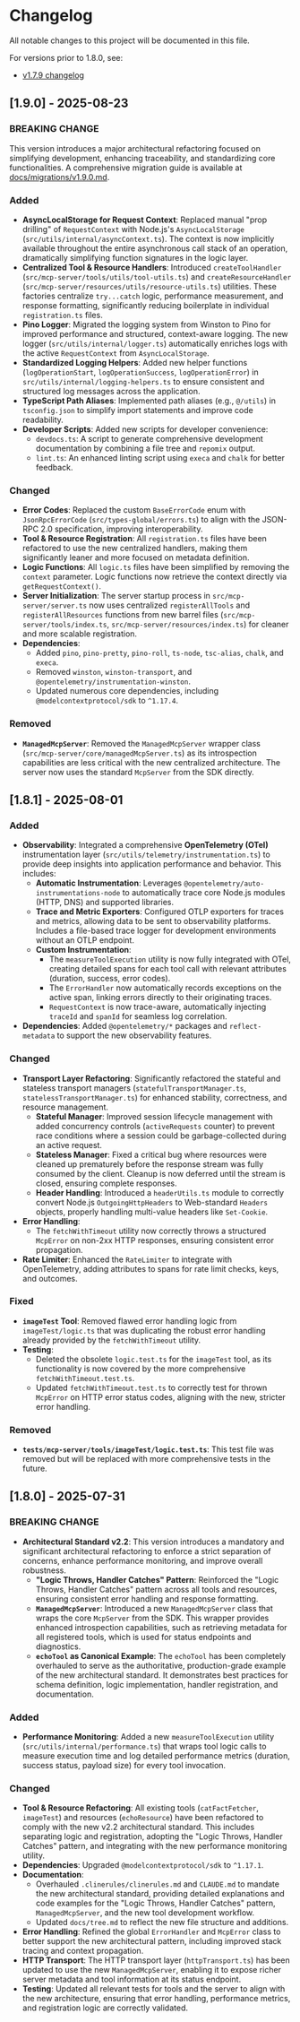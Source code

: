 # Changelog

All notable changes to this project will be documented in this file.

<!-- Archived versions -->

For versions prior to 1.8.0, see:

- [v1.7.9 changelog](changelogs/CHANGELOG-v1.0.6-1.7.9.md)
<!-- /Archived versions -->

## [1.9.0] - 2025-08-23

### BREAKING CHANGE

This version introduces a major architectural refactoring focused on simplifying development, enhancing traceability, and standardizing core functionalities. A comprehensive migration guide is available at [docs/migrations/v1.9.0.md](./docs/migrations/v1.9.0.md).

### Added

- **AsyncLocalStorage for Request Context**: Replaced manual "prop drilling" of `RequestContext` with Node.js's `AsyncLocalStorage` (`src/utils/internal/asyncContext.ts`). The context is now implicitly available throughout the entire asynchronous call stack of an operation, dramatically simplifying function signatures in the logic layer.
- **Centralized Tool & Resource Handlers**: Introduced `createToolHandler` (`src/mcp-server/tools/utils/tool-utils.ts`) and `createResourceHandler` (`src/mcp-server/resources/utils/resource-utils.ts`) utilities. These factories centralize `try...catch` logic, performance measurement, and response formatting, significantly reducing boilerplate in individual `registration.ts` files.
- **Pino Logger**: Migrated the logging system from Winston to Pino for improved performance and structured, context-aware logging. The new logger (`src/utils/internal/logger.ts`) automatically enriches logs with the active `RequestContext` from `AsyncLocalStorage`.
- **Standardized Logging Helpers**: Added new helper functions (`logOperationStart`, `logOperationSuccess`, `logOperationError`) in `src/utils/internal/logging-helpers.ts` to ensure consistent and structured log messages across the application.
- **TypeScript Path Aliases**: Implemented path aliases (e.g., `@/utils`) in `tsconfig.json` to simplify import statements and improve code readability.
- **Developer Scripts**: Added new scripts for developer convenience:
  - `devdocs.ts`: A script to generate comprehensive development documentation by combining a file tree and `repomix` output.
  - `lint.ts`: An enhanced linting script using `execa` and `chalk` for better feedback.

### Changed

- **Error Codes**: Replaced the custom `BaseErrorCode` enum with `JsonRpcErrorCode` (`src/types-global/errors.ts`) to align with the JSON-RPC 2.0 specification, improving interoperability.
- **Tool & Resource Registration**: All `registration.ts` files have been refactored to use the new centralized handlers, making them significantly leaner and more focused on metadata definition.
- **Logic Functions**: All `logic.ts` files have been simplified by removing the `context` parameter. Logic functions now retrieve the context directly via `getRequestContext()`.
- **Server Initialization**: The server startup process in `src/mcp-server/server.ts` now uses centralized `registerAllTools` and `registerAllResources` functions from new barrel files (`src/mcp-server/tools/index.ts`, `src/mcp-server/resources/index.ts`) for cleaner and more scalable registration.
- **Dependencies**:
  - Added `pino`, `pino-pretty`, `pino-roll`, `ts-node`, `tsc-alias`, `chalk`, and `execa`.
  - Removed `winston`, `winston-transport`, and `@opentelemetry/instrumentation-winston`.
  - Updated numerous core dependencies, including `@modelcontextprotocol/sdk` to `^1.17.4`.

### Removed

- **`ManagedMcpServer`**: Removed the `ManagedMcpServer` wrapper class (`src/mcp-server/core/managedMcpServer.ts`) as its introspection capabilities are less critical with the new centralized architecture. The server now uses the standard `McpServer` from the SDK directly.

## [1.8.1] - 2025-08-01

### Added

- **Observability**: Integrated a comprehensive **OpenTelemetry (OTel)** instrumentation layer (`src/utils/telemetry/instrumentation.ts`) to provide deep insights into application performance and behavior. This includes:
  - **Automatic Instrumentation**: Leverages `@opentelemetry/auto-instrumentations-node` to automatically trace core Node.js modules (HTTP, DNS) and supported libraries.
  - **Trace and Metric Exporters**: Configured OTLP exporters for traces and metrics, allowing data to be sent to observability platforms. Includes a file-based trace logger for development environments without an OTLP endpoint.
  - **Custom Instrumentation**:
    - The `measureToolExecution` utility is now fully integrated with OTel, creating detailed spans for each tool call with relevant attributes (duration, success, error codes).
    - The `ErrorHandler` now automatically records exceptions on the active span, linking errors directly to their originating traces.
    - `RequestContext` is now trace-aware, automatically injecting `traceId` and `spanId` for seamless log correlation.
- **Dependencies**: Added `@opentelemetry/*` packages and `reflect-metadata` to support the new observability features.

### Changed

- **Transport Layer Refactoring**: Significantly refactored the stateful and stateless transport managers (`statefulTransportManager.ts`, `statelessTransportManager.ts`) for enhanced stability, correctness, and resource management.
  - **Stateful Manager**: Improved session lifecycle management with added concurrency controls (`activeRequests` counter) to prevent race conditions where a session could be garbage-collected during an active request.
  - **Stateless Manager**: Fixed a critical bug where resources were cleaned up prematurely before the response stream was fully consumed by the client. Cleanup is now deferred until the stream is closed, ensuring complete responses.
  - **Header Handling**: Introduced a `headerUtils.ts` module to correctly convert Node.js `OutgoingHttpHeaders` to Web-standard `Headers` objects, properly handling multi-value headers like `Set-Cookie`.
- **Error Handling**:
  - The `fetchWithTimeout` utility now correctly throws a structured `McpError` on non-2xx HTTP responses, ensuring consistent error propagation.
- **Rate Limiter**: Enhanced the `RateLimiter` to integrate with OpenTelemetry, adding attributes to spans for rate limit checks, keys, and outcomes.

### Fixed

- **`imageTest` Tool**: Removed flawed error handling logic from `imageTest/logic.ts` that was duplicating the robust error handling already provided by the `fetchWithTimeout` utility.
- **Testing**:
  - Deleted the obsolete `logic.test.ts` for the `imageTest` tool, as its functionality is now covered by the more comprehensive `fetchWithTimeout.test.ts`.
  - Updated `fetchWithTimeout.test.ts` to correctly test for thrown `McpError` on HTTP error status codes, aligning with the new, stricter error handling.

### Removed

- **`tests/mcp-server/tools/imageTest/logic.test.ts`**: This test file was removed but will be replaced with more comprehensive tests in the future.

## [1.8.0] - 2025-07-31

### BREAKING CHANGE

- **Architectural Standard v2.2**: This version introduces a mandatory and significant architectural refactoring to enforce a strict separation of concerns, enhance performance monitoring, and improve overall robustness.
  - **"Logic Throws, Handler Catches" Pattern**: Reinforced the "Logic Throws, Handler Catches" pattern across all tools and resources, ensuring consistent error handling and response formatting.
  - **`ManagedMcpServer`**: Introduced a new `ManagedMcpServer` class that wraps the core `McpServer` from the SDK. This wrapper provides enhanced introspection capabilities, such as retrieving metadata for all registered tools, which is used for status endpoints and diagnostics.
  - **`echoTool` as Canonical Example**: The `echoTool` has been completely overhauled to serve as the authoritative, production-grade example of the new architectural standard. It demonstrates best practices for schema definition, logic implementation, handler registration, and documentation.

### Added

- **Performance Monitoring**: Added a new `measureToolExecution` utility (`src/utils/internal/performance.ts`) that wraps tool logic calls to measure execution time and log detailed performance metrics (duration, success status, payload size) for every tool invocation.

### Changed

- **Tool & Resource Refactoring**: All existing tools (`catFactFetcher`, `imageTest`) and resources (`echoResource`) have been refactored to comply with the new v2.2 architectural standard. This includes separating logic and registration, adopting the "Logic Throws, Handler Catches" pattern, and integrating with the new performance monitoring utility.
- **Dependencies**: Upgraded `@modelcontextprotocol/sdk` to `^1.17.1`.
- **Documentation**:
  - Overhauled `.clinerules/clinerules.md` and `CLAUDE.md` to mandate the new architectural standard, providing detailed explanations and code examples for the "Logic Throws, Handler Catches" pattern, `ManagedMcpServer`, and the new tool development workflow.
  - Updated `docs/tree.md` to reflect the new file structure and additions.
- **Error Handling**: Refined the global `ErrorHandler` and `McpError` class to better support the new architectural pattern, including improved stack tracing and context propagation.
- **HTTP Transport**: The HTTP transport layer (`httpTransport.ts`) has been updated to use the new `ManagedMcpServer`, enabling it to expose richer server metadata and tool information at its status endpoint.
- **Testing**: Updated all relevant tests for tools and the server to align with the new architecture, ensuring that error handling, performance metrics, and registration logic are correctly validated.
